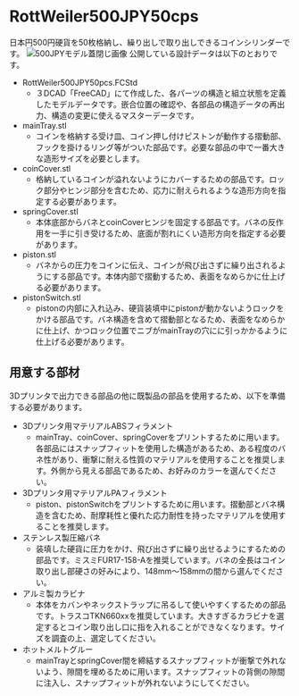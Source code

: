 # RottWeiler500JPY50cps
日本円500円硬貨を50枚格納し、繰り出しで取り出しできるコインシリンダーです。
![500JPYモデル蓋閉じ画像](http://raw.github.com/wiki/SouthBridge-ShibaElec/RottWeiler/500JPYclosedView.jpg)
公開している設計データは以下のとおりです。
* RottWeiler500JPY50pcs.FCStd
  * ３DCAD「FreeCAD」にて作成した、各パーツの構造と組立状態を定義したモデルデータです。嵌合位置の確認や、各部品の構造データの再出力、構造の変更に使えるマスターデータです。
* mainTray.stl
  * コインを格納する受け皿、コイン押し付けピストンが動作する摺動部、フックを掛けるリング等がついた部品です。必要な部品の中で一番大きな造形サイズを必要とします。
* coinCover.stl
  * 格納しているコインが溢れないようにカバーするための部品です。ロック部分やヒンジ部分を含むため、応力に耐えられるような造形方向を指定する必要があります。
* springCover.stl
  * 本体底部からバネとcoinCoverヒンジを固定する部品です。バネの反作用を一手に引き受けるため、底面が割れにくい造形方向を指定する必要があります。
* piston.stl
  * バネからの圧力をコインに伝え、コインが飛び出さずに繰り出されるようにする部品です。本体内部で摺動するため、表面をなめらかに仕上げる必要があります。
* pistonSwitch.stl
  * pistonの内部に入れ込み、硬貨装填中にpistonが動かないようロックをかける部品です。バネ構造を含めて摺動部となるため、表面をなめらかに仕上げ、かつロック位置でニブがmainTrayの穴にに引っかかるように仕上げる必要があります。

## 用意する部材
3Dプリンタで出力できる部品の他に既製品の部品を使用するため、以下を準備する必要があります。
* 3Dプリンタ用マテリアルABSフィラメント
  * mainTray、coinCover、springCoverをプリントするために用います。各部品にはスナップフィットを使用した構造があるため、ある程度のバネ性があり、衝撃に耐える性質のマテリアルを使用することを推奨します。外側から見える部品であるため、お好みのカラーを選んでください。
* 3Dプリンタ用マテリアルPAフィラメント
  * piston、pistonSwitchをプリントするために用います。摺動部とバネ構造を含むため、耐摩耗性と優れた応力耐性を持ったマテリアルを使用することを推奨します。
* ステンレス製圧縮バネ
  * 装填した硬貨に圧力をかけ、飛び出さずに繰り出せるようにするための部品です。ミスミFUR17-158-Aを推奨しています。バネの全長はコイン取り出し部硬さの好みにより、148mm～158mmの間から選んでください。
* アルミ製カラビナ
  * 本体をカバンやネックストラップに吊るして使いやすくするための部品です。トラスコTKN660xxを推奨しています。大きすぎるカラビナを選定するとコイン取り出し口に指を入れることができなくなります。サイズを調査の上、選定してください。
* ホットメルトグルー
  * mainTrayとspringCover間を締結するスナップフィットが衝撃で外れないよう、隙間を埋めるために用います。スナップフィットの背側の隙間に注入し、スナップフィットが外れないようにしてください。
